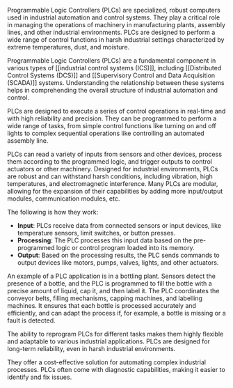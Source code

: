 Programmable Logic Controllers (PLCs) are specialized, robust computers used in industrial automation and control systems. They play a critical role in managing the operations of machinery in manufacturing plants, assembly lines, and other industrial environments. PLCs are designed to perform a wide range of control functions in harsh industrial settings characterized by extreme temperatures, dust, and moisture.
  
Programmable Logic Controllers (PLCs) are a fundamental component in various types of [[industrial control systems (ICS)]], including [[Distributed Control Systems (DCS)]] and [[Supervisory Control and Data Acquisition (SCADA)]] systems. Understanding the relationship between these systems helps in comprehending the overall structure of industrial automation and control.

PLCs are designed to execute a series of control operations in real-time and with high reliability and precision. They can be programmed to perform a wide range of tasks, from simple control functions like turning on and off lights to complex sequential operations like controlling an automated assembly line.

PLCs can read a variety of inputs from sensors and other devices, process them according to the programmed logic, and trigger outputs to control actuators or other machinery. Designed for industrial environments, PLCs are robust and can withstand harsh conditions, including vibration, high temperatures, and electromagnetic interference. Many PLCs are modular, allowing for the expansion of their capabilities by adding more input/output modules, communication modules, etc.

The following is how they work:

- **Input**: PLCs receive data from connected sensors or input devices, like temperature sensors, limit switches, or button presses.
- **Processing**: The PLC processes this input data based on the pre-programmed logic or control program loaded into its memory.
- **Output**: Based on the processing results, the PLC sends commands to output devices like motors, pumps, valves, lights, and other actuators.

An example of a PLC application is in a bottling plant. Sensors detect the presence of a bottle, and the PLC is programmed to fill the bottle with a precise amount of liquid, cap it, and then label it. The PLC coordinates the conveyor belts, filling mechanisms, capping machines, and labelling machines. It ensures that each bottle is processed accurately and efficiently, and can adapt the process if, for example, a bottle is missing or a fault is detected.

The ability to reprogram PLCs for different tasks makes them highly flexible and adaptable to various industrial applications. PLCs are designed for long-term reliability, even in harsh industrial environments.

They offer a cost-effective solution for automating complex industrial processes. PLCs often come with diagnostic capabilities, making it easier to identify and fix issues.

